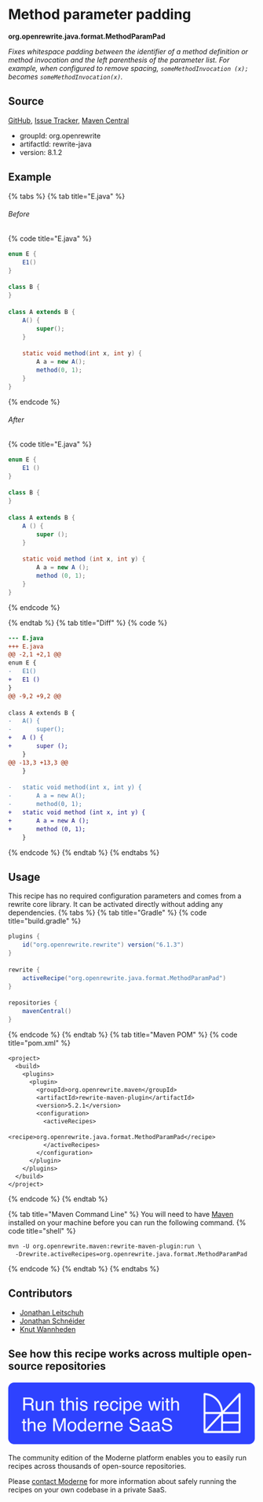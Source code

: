 # Method parameter padding

**org.openrewrite.java.format.MethodParamPad**

_Fixes whitespace padding between the identifier of a method definition or method invocation and the left parenthesis of the parameter list. For example, when configured to remove spacing, `someMethodInvocation (x);` becomes `someMethodInvocation(x)`._

## Source

[GitHub](https://github.com/openrewrite/rewrite/blob/main/rewrite-java/src/main/java/org/openrewrite/java/format/MethodParamPad.java), [Issue Tracker](https://github.com/openrewrite/rewrite/issues), [Maven Central](https://central.sonatype.com/artifact/org.openrewrite/rewrite-java/8.1.2/jar)

* groupId: org.openrewrite
* artifactId: rewrite-java
* version: 8.1.2

## Example


{% tabs %}
{% tab title="E.java" %}

###### Before
{% code title="E.java" %}
```java
enum E {
    E1()
}

class B {
}

class A extends B {
    A() {
        super();
    }

    static void method(int x, int y) {
        A a = new A();
        method(0, 1);
    }
}
```
{% endcode %}

###### After
{% code title="E.java" %}
```java
enum E {
    E1 ()
}

class B {
}

class A extends B {
    A () {
        super ();
    }

    static void method (int x, int y) {
        A a = new A ();
        method (0, 1);
    }
}
```
{% endcode %}

{% endtab %}
{% tab title="Diff" %}
{% code %}
```diff
--- E.java
+++ E.java
@@ -2,1 +2,1 @@
enum E {
-   E1()
+   E1 ()
}
@@ -9,2 +9,2 @@

class A extends B {
-   A() {
-       super();
+   A () {
+       super ();
    }
@@ -13,3 +13,3 @@
    }

-   static void method(int x, int y) {
-       A a = new A();
-       method(0, 1);
+   static void method (int x, int y) {
+       A a = new A ();
+       method (0, 1);
    }
```
{% endcode %}
{% endtab %}
{% endtabs %}


## Usage

This recipe has no required configuration parameters and comes from a rewrite core library. It can be activated directly without adding any dependencies.
{% tabs %}
{% tab title="Gradle" %}
{% code title="build.gradle" %}
```groovy
plugins {
    id("org.openrewrite.rewrite") version("6.1.3")
}

rewrite {
    activeRecipe("org.openrewrite.java.format.MethodParamPad")
}

repositories {
    mavenCentral()
}

```
{% endcode %}
{% endtab %}
{% tab title="Maven POM" %}
{% code title="pom.xml" %}
```markup
<project>
  <build>
    <plugins>
      <plugin>
        <groupId>org.openrewrite.maven</groupId>
        <artifactId>rewrite-maven-plugin</artifactId>
        <version>5.2.1</version>
        <configuration>
          <activeRecipes>
            <recipe>org.openrewrite.java.format.MethodParamPad</recipe>
          </activeRecipes>
        </configuration>
      </plugin>
    </plugins>
  </build>
</project>
```
{% endcode %}
{% endtab %}

{% tab title="Maven Command Line" %}
You will need to have [Maven](https://maven.apache.org/download.cgi) installed on your machine before you can run the following command.
{% code title="shell" %}
```shell
mvn -U org.openrewrite.maven:rewrite-maven-plugin:run \
  -Drewrite.activeRecipes=org.openrewrite.java.format.MethodParamPad
```
{% endcode %}
{% endtab %}
{% endtabs %}

## Contributors
* [Jonathan Leitschuh](jonathan.leitschuh@gmail.com)
* [Jonathan Schnéider](jkschneider@gmail.com)
* [Knut Wannheden](knut.wannheden@gmail.com)


## See how this recipe works across multiple open-source repositories

[![Moderne Link Image](/.gitbook/assets/ModerneRecipeButton.png)](https://public.moderne.io/recipes/org.openrewrite.java.format.MethodParamPad)

The community edition of the Moderne platform enables you to easily run recipes across thousands of open-source repositories.

Please [contact Moderne](https://moderne.io/product) for more information about safely running the recipes on your own codebase in a private SaaS.
